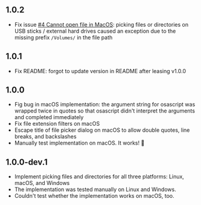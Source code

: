 ## 1.0.2

* Fix issue [#4 Cannot open file in MacOS](https://github.com/philenius/flutter_file_picker_desktop/issues/4):
  picking files or directories on USB sticks / external hard drives caused an exception due to the missing prefix `/Volumes/` in the file path

## 1.0.1

* Fix README: forgot to update version in README after leasing v1.0.0

## 1.0.0

* Fig bug in macOS implementation: the argument string for osascript was wrapped twice in quotes so that osascript didn't interpret the arguments and completed immediately
* Fix file extension filters on macOS 
* Escape title of file picker dialog on macOS to allow double quotes, line breaks, and backslashes
* Manually test implementation on macOS. It works! 🥳

## 1.0.0-dev.1

* Implement picking files and directories for all three platforms: Linux, macOS, and Windows
* The implementation was tested manually on Linux and Windows.
* Couldn't test whether the implementation works on macOS, too.
